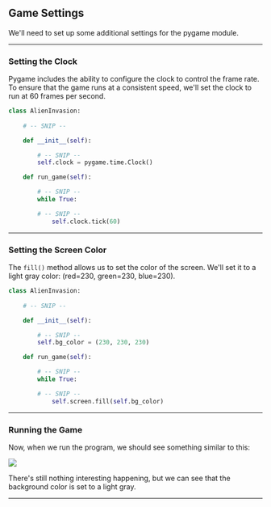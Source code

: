 ## Game Settings

We'll need to set up some additional settings for the pygame module.

---

### Setting the Clock

Pygame includes the ability to configure the clock to control the frame
rate. To ensure that the game runs at a consistent speed, we'll set the
clock to run at 60 frames per second.

```python
class AlienInvasion:
    
    # -- SNIP --

    def __init__(self):

        # -- SNIP --
        self.clock = pygame.time.Clock()

    def run_game(self):

        # -- SNIP --
        while True:

        # -- SNIP --
            self.clock.tick(60)
```

---

### Setting the Screen Color

The `fill()` method allows us to set the color of the screen. We'll set
it to a light gray color: (red=230, green=230, blue=230).

```python
class AlienInvasion:
    
    # -- SNIP --

    def __init__(self):

        # -- SNIP --
        self.bg_color = (230, 230, 230)

    def run_game(self):

        # -- SNIP --
        while True:

        # -- SNIP --
            self.screen.fill(self.bg_color)
```

---

### Running the Game

Now, when we run the program, we should see something similar to this:

![](../images/bg_color.png)

There's still nothing interesting happening, but we can see that the
background color is set to a light gray.

---

